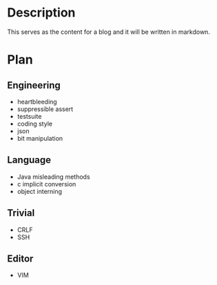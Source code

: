 # Description

This serves as the content for a blog and it will be written in markdown.

# Plan

## Engineering

- heartbleeding
- suppressible assert
- testsuite
- coding style
- json
- bit manipulation

## Language

- Java misleading methods
- c implicit conversion
- object interning

## Trivial

- CRLF
- SSH

## Editor

- VIM

